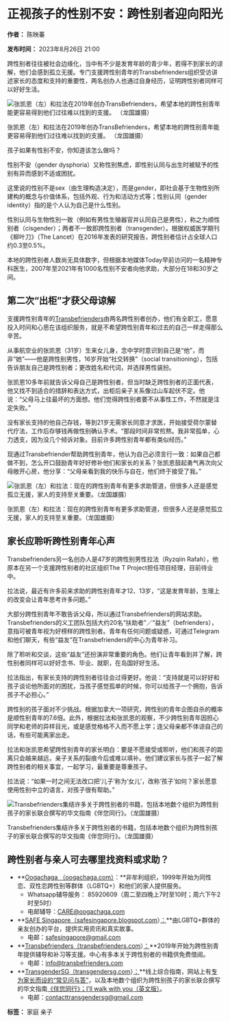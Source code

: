 # 正视孩子的性别不安：跨性别者迎向阳光

**作者：** 陈映蓁

**发布时间：** 2023年8月26日 21:00

跨性别者往往被社会边缘化，当中有不少是发育年龄的青少年，若得不到家长的谅解，他们会感到孤立无援。专门支援跨性别青年的Transbefrienders组织受访讲述家长的态度和支持的重要性，两名创办人也通过自身经历，证明跨性别者同样可以好好生活。

![张凯恩（左）和拉法在2019年创办TransBefrienders，希望本地的跨性别青年能更容易得到他们过往难以找到的支援。 （龙国雄摄）](https://cassette.sphdigital.com.sg/image/zaobao/af1361295f1b11e0dc17087a6fad34e366498632ea85ad2edaea9ad0a8aa450c?o=zbimg&oloc=se)

张凯恩（左）和拉法在2019年创办TransBefrienders，希望本地的跨性别青年能更容易得到他们过往难以找到的支援。 （龙国雄摄）

孩子如果有性别不安，你知道该怎么做吗？

性别不安（gender dysphoria）又称性别焦虑，即性别认同与出生时被赋予的性别有异而感到不适或困扰。

这里说的性别不是sex（由生理构造决定），而是gender，即社会基于生物性别所建构的概念与价值体系，包括外观、行为和活动方式等；性别认同（gender identity）指的是个人认为自己是什么性别。

性別认同与生物性別一致（例如有男性生殖器官并认同自己是男性），称之为顺性别者（cisgender）；两者不一致即跨性别者（transgender）。根据权威医学期刊《柳叶刀》（The Lancet）在2016年发表的研究报告，跨性别者估计占全球人口约0.3至0.5%。

本地的跨性别者人数尚无具体数字，但根据本地媒体Today早前访问的一名精神专科医生，2007年至2021年有1000名性别不安者向他求助，大部分在18和30岁之间。　

## 第二次“出柜”才获父母谅解

支援跨性别青年的[Transbefrienders](https://www.transbefrienders.com/)由两名跨性别者创办，他们有全职工，愿意投入时间和心思在该组织服务，就是不希望跨性别青年和过去的自己一样走得那么辛苦。

从事航空业的张凯恩（31岁）生来女儿身，念中学时意识到自己是“他”，而非“她”——他是跨性别男性，16岁开始“社交转换”（social transitioning），包括告诉朋友自己是跨性别者；更改姓名和代词，并选择男性装扮。

张凯恩10多年前就告诉父母自己是跨性别者，但当时缺乏跨性别者的正面代表，他又找不到适合的措辞和表达方式，出柜后亲子关系像过山车起伏不定。他说：“父母马上往最坏的方面想。他们觉得跨性别者要不从事性工作，不然就是注定失败。”

没有家长支持的他自己存钱，等到21岁无需家长同意才求医，开始接受荷尔蒙替代疗法，工作后存够钱再做性别确认手术。“那段时间非常煎熬。我非常孤单，心力透支，因为没几个倾诉对象。目前许多跨性别青年都有类似经历。”

现通过Transbefriender帮助跨性别青年，他认为自己必须言行一致：如果自己都做不到，怎么开口鼓励青年好好修补他们和家长的关系？张凯恩鼓起勇气再次向父母敞开心房，他分享：“父母亲看到我的快乐与自在，他们终于接受了我。”

![张凯恩（左）和拉法：现在的跨性别青年有更多求助管道，但很多人还是感觉孤立无援，家人的支持至关重要。（龙国雄摄）](https://cassette.sphdigital.com.sg/image/zaobao/7aae18b20093a686aac6d8871f28cb304a5335a449577ba4160a24fc7afab3b6)

张凯恩（左）和拉法：现在的跨性别青年有更多求助管道，但很多人还是感觉孤立无援，家人的支持至关重要。（龙国雄摄）

## 家长应聆听跨性别青年心声

Transbefrienders另一名创办人是47岁的跨性别男性拉法（Ryzqiin Rafah），他原本在另一个支援跨性别者的社区组织The T Project担任项目经理，目前待业中。

拉法说，最近有许多前来求助的跨性别青年才12、13岁，“这是发育年龄，生理上的改变会让青年思考许多问题。”

大部分跨性别青年不敢告诉父母，所以通过Transbefrienders的网站求助。Transbefrienders的义工团队包括大约20名“扶助者”／“益友”（befrienders），意指可被青年视为好榜样的跨性别者。青年有任何问题或疑惑，可通过Telegram和他们聊天，有些“益友”在Transbefrienders的中心为青年补习。

除了聆听和交谈，这些“益友”还扮演非常重要的角色。他们让青年看到并了解，跨性别者同样可以好好念书、毕业、就职，在岛国好好生活。

拉法指出，有家长支持的跨性别者往往会过得更好。他说：“支持就是可以好好和孩子谈论他所面对的困扰，当孩子感觉孤单的时候，你可以给孩子一个拥抱，告诉孩子不必担心。”

跨性别的孩子面对不少挑战。根据加拿大一项研究，跨性别的青年企图自杀的概率是顺性别青年的7.6倍。此外，根据拉法和张凯恩的观察，不少跨性别青年因担心同学和老师的异样目光，或是感觉格格不入而不愿上学；连父母亲都不体谅自己的话，有些可能离家出走。

拉法和张凯恩希望跨性别青年的家长明白：要是不愿接受或聆听，他们和孩子的距离只会越来越远，亲子关系的裂痕今后或难以填补。他们建议家长与孩子一起了解跨性别者的相关事宜，一起学习，最重要是尊重孩子。

拉法说：“如果一时之间无法改口把‘儿子’称为‘女儿’，改称‘孩子’如何？家长愿意使用性别中立的语言，对孩子很有帮助。”

![Transbefrienders集结许多关于跨性别者的书籍，包括本地数个组织为跨性别孩子的家长联合撰写的华文指南《伴您同行》。（龙国雄摄）](https://cassette.sphdigital.com.sg/image/zaobao/bd42e283087d0ddf8425e791319c96d3ddbccf9d2c72929cbc4c5b40624925b3)

Transbefrienders集结许多关于跨性别者的书籍，包括本地数个组织为跨性别孩子的家长联合撰写的华文指南《伴您同行》。（龙国雄摄）

## 跨性别者与亲人可去哪里找资料或求助？

*   **[Oogachaga （](https://oogachaga.com/)[oogachaga.com）](https://oogachaga.com/)：**非牟利组织，1999年开始为同性恋、双性恋跨性别等群体（LGBTQ+）和他们的家人提供服务。
    *   Whatsapp辅导服务： 85920609（周二至四晚上7时至10时；周六下午2时至5时）
    *   电邮辅导：CARE@oogachaga.com
*   **[SAFE Singapore（](https://safesingapore.blogspot.com/)[safesingapore.blogspot.com](https://safesingapore.blogspot.com/)）[：](https://safesingapore.blogspot.com/)**由LGBTQ+群体的亲友创办的平台，提供实用资讯和真实故事。
    *   电邮：safesingapore@gmail.com
*   **[Transbefrienders（](https://www.transbefrienders.com/)[transbefrienders.com](https://www.transbefrienders.com/)）[：](https://www.transbefrienders.com/)**2019年开始为跨性别青年提供辅导和补习等支援。中心有多本关于跨性别者的书籍供免费借阅。
    *   电邮：info@transbefrienders.com
*   **[TransgenderSG（](https://transgendersg.com/)[transgendersg.com](https://transgendersg.com/)）[：](https://transgendersg.com/)**线上综合指南，网站上有[专为家长而设的“常见问与答”](https://transgendersg.com/faq-for-parents/)，以及本地数个组织为跨性别孩子的家长联合撰写的华文指南[《伴您同行》；](https://www.congregaytion.com/ill-walk-with-you/zh)[I’ll walk with you（英文版）](https://www.congregaytion.com/ill-walk-with-you)。
    *   电邮：contacttransgendersg@gmail.com

**标签：** 家庭 亲子

